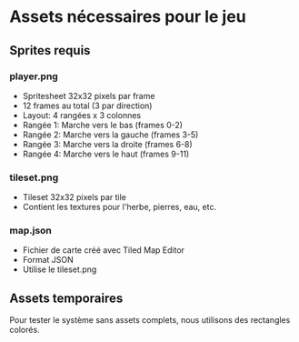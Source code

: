 # Assets nécessaires pour le jeu

## Sprites requis

### player.png
- Spritesheet 32x32 pixels par frame
- 12 frames au total (3 par direction)
- Layout: 4 rangées x 3 colonnes
- Rangée 1: Marche vers le bas (frames 0-2)
- Rangée 2: Marche vers la gauche (frames 3-5)
- Rangée 3: Marche vers la droite (frames 6-8)
- Rangée 4: Marche vers le haut (frames 9-11)

### tileset.png
- Tileset 32x32 pixels par tile
- Contient les textures pour l'herbe, pierres, eau, etc.

### map.json
- Fichier de carte créé avec Tiled Map Editor
- Format JSON
- Utilise le tileset.png

## Assets temporaires
Pour tester le système sans assets complets, nous utilisons des rectangles colorés.
